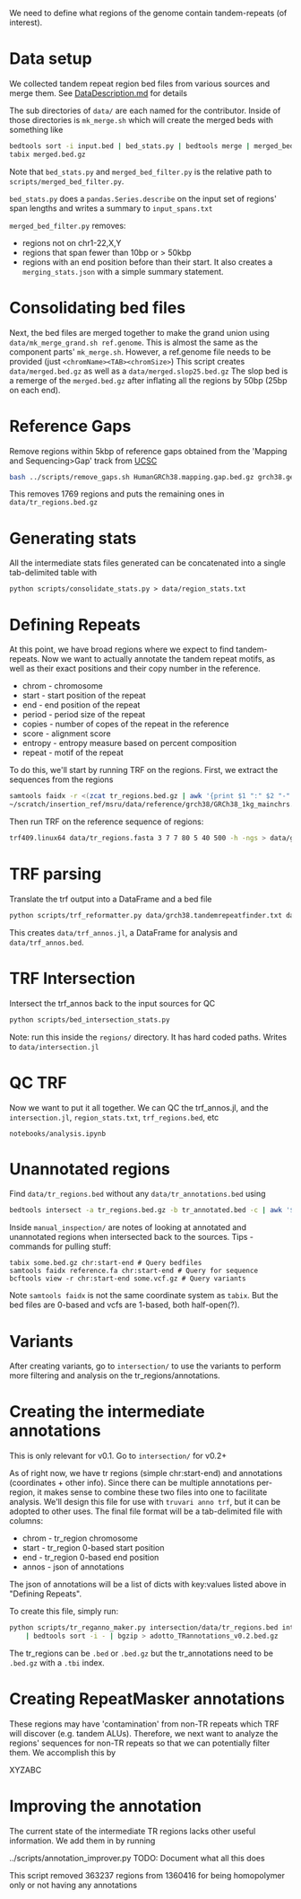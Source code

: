 

We need to define what regions of the genome contain tandem-repeats (of interest).


Data setup
==========
We collected tandem repeat region bed files from various sources and merge them. See [DataDescription.md](DataDescription.md) for details

The sub directories of `data/` are each named for the contributor. Inside of those directories is `mk_merge.sh`
which will create the merged beds with something like

```bash
bedtools sort -i input.bed | bed_stats.py | bedtools merge | merged_bed_filter.py | bgzip > merged.bed.gz
tabix merged.bed.gz
```

Note that `bed_stats.py` and `merged_bed_filter.py` is the relative path to `scripts/merged_bed_filter.py`. 

`bed_stats.py` does a `pandas.Series.describe` on the input set of regions' span lengths and writes a summary to `input_spans.txt`

`merged_bed_filter.py` removes:
* regions not on chr1-22,X,Y
* regions that span fewer than 10bp or > 50kbp
* regions with an end position before than their start. 
It also creates a `merging_stats.json` with a simple summary statement.

Consolidating bed files
=======================
Next, the bed files are merged together to make the grand union using `data/mk_merge_grand.sh ref.genome`. This 
is almost the same as the component parts' `mk_merge.sh`. However, a ref.genome file needs to be provided (just 
`<chromName><TAB><chromSize>`)  This script creates `data/merged.bed.gz` as well as a `data/merged.slop25.bed.gz` 
The slop bed is a remerge of the `merged.bed.gz` after inflating all the regions by 50bp (25bp on each end).


Reference Gaps
==============
Remove regions within 5kbp of reference gaps obtained from the 'Mapping and Sequencing>Gap' track from 
[UCSC](https://genome.ucsc.edu/cgi-bin/hgTables)

```bash
bash ../scripts/remove_gaps.sh HumanGRCh38.mapping.gap.bed.gz grch38.genome merged.slop25.bed.gz
```
This removes 1769 regions and puts the remaining ones in `data/tr_regions.bed.gz`

Generating stats
================
All the intermediate stats files generated can be concatenated into a single tab-delimited table with
```
python scripts/consolidate_stats.py > data/region_stats.txt
```

Defining Repeats
================
At this point, we have broad regions where we expect to find tandem-repeats. Now we want to actually annotate the 
tandem repeat motifs, as well as their exact positions and their copy number in the reference.

* chrom - chromosome
* start - start position of the repeat
* end - end position of the repeat
* period - period size of the repeat
* copies - number of copes of the repeat in the reference
* score - alignment score
* entropy - entropy measure based on percent composition
* repeat - motif of the repeat

To do this, we'll start by running TRF on the regions. First, we extract the sequences from the regions

```bash
samtools faidx -r <(zcat tr_regions.bed.gz | awk '{print $1 ":" $2 "-" $3}') \
~/scratch/insertion_ref/msru/data/reference/grch38/GRCh38_1kg_mainchrs.fa > tr_regions.fasta
```

Then run TRF on the reference sequence of regions:
```bash
trf409.linux64 data/tr_regions.fasta 3 7 7 80 5 40 500 -h -ngs > data/grch38.tandemrepeatfinder.txt
```

TRF parsing
===========
Translate the trf output into a DataFrame and a bed file

```bash
python scripts/trf_reformatter.py data/grch38.tandemrepeatfinder.txt data/trf_annos
```
This creates `data/trf_annos.jl`, a DataFrame for analysis and `data/trf_annos.bed`.

TRF Intersection
================
Intersect the trf_annos back to the input sources for QC

```bash
python scripts/bed_intersection_stats.py
```
Note: run this inside the `regions/` directory. It has hard coded paths. Writes to `data/intersection.jl`

QC TRF
======
Now we want to put it all together.
We can QC the trf_annos.jl, and the `intersection.jl`, `region_stats.txt`, `trf_regions.bed`, etc

`notebooks/analysis.ipynb`

Unannotated regions
===================
Find `data/tr_regions.bed` without any `data/tr_annotations.bed` using
```bash
bedtools intersect -a tr_regions.bed.gz -b tr_annotated.bed -c | awk '$4 == 0' > unannotated_regions.bed
```

Inside `manual_inspection/` are notes of looking at annotated and unannotated regions when intersected back to the
sources.
Tips - commands for pulling stuff:
```
tabix some.bed.gz chr:start-end # Query bedfiles
samtools faidx reference.fa chr:start-end # Query for sequence
bcftools view -r chr:start-end some.vcf.gz # Query variants
```
Note `samtools faidx` is not the same coordinate system as `tabix`. But the bed files are 0-based and vcfs are 1-based,
both half-open(?).

Variants
========
After creating variants, go to `intersection/` to use the variants to perform more filtering and analysis on the
tr_regions/annotations.

Creating the intermediate annotations
=====================================

This is only relevant for v0.1. Go to `intersection/` for v0.2+

As of right now, we have tr regions (simple chr:start-end) and annotations (coordinates + other info). Since there can
be multiple annotations per-region, it makes sense to combine these two files into one to facilitate analysis. We'll
design this file for use with `truvari anno trf`, but it can be adopted to other uses. The final file format will be a
tab-delimited file with columns:

* chrom - tr_region chromosome
* start - tr_region 0-based start position
* end - tr_region 0-based end position
* annos - json of annotations

The json of annotations will be a list of dicts with key:values listed above in "Defining Repeats".

To create this file, simply run:

```bash
python scripts/tr_reganno_maker.py intersection/data/tr_regions.bed intersection/data/tr_annotations.bed.gz \
    | bedtools sort -i - | bgzip > adotto_TRannotations_v0.2.bed.gz
```

The tr_regions can be `.bed` or `.bed.gz` but the tr_annotations need to be `.bed.gz` with a `.tbi` index.

Creating RepeatMasker annotations
=================================

These regions may have 'contamination' from non-TR repeats which TRF will discover (e.g. tandem ALUs). Therefore, we
next want to analyze the regions' sequences for non-TR repeats so that we can potentially filter them. We accomplish
this by

XYZABC

Improving the annotation
========================

The current state of the intermediate TR regions lacks other useful information.
We add them in by running 

../scripts/annotation_improver.py
TODO: Document what all this does

This script removed 363237 regions from 1360416 for being homopolymer only or not having any annotations



